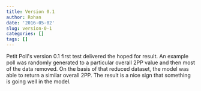 ```yaml
---
title: Version 0.1
author: Rohan
date: '2016-05-02'
slug: version-0-1
categories: []
tags: []
---
```


Petit Poll's version 0.1 first test delivered the hoped for result. An example poll was randomly generated to a particular overall 2PP value and then most of the data removed. On the basis of that reduced dataset, the model was able to return a similar overall 2PP. The result is a nice sign that something is going well in the model.

